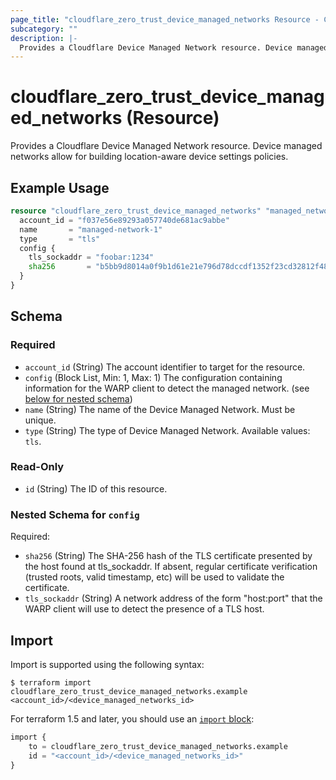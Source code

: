 ```yaml
---
page_title: "cloudflare_zero_trust_device_managed_networks Resource - Cloudflare"
subcategory: ""
description: |-
  Provides a Cloudflare Device Managed Network resource. Device managed networks allow for building location-aware device settings policies.
---
```


# cloudflare_zero_trust_device_managed_networks (Resource)

Provides a Cloudflare Device Managed Network resource. Device managed networks allow for building location-aware device settings policies.

## Example Usage

```terraform
resource "cloudflare_zero_trust_device_managed_networks" "managed_networks" {
  account_id = "f037e56e89293a057740de681ac9abbe"
  name       = "managed-network-1"
  type       = "tls"
  config {
    tls_sockaddr = "foobar:1234"
    sha256       = "b5bb9d8014a0f9b1d61e21e796d78dccdf1352f23cd32812f4850b878ae4944c"
  }
}
```
<!-- schema generated by tfplugindocs -->
## Schema

### Required

- `account_id` (String) The account identifier to target for the resource.
- `config` (Block List, Min: 1, Max: 1) The configuration containing information for the WARP client to detect the managed network. (see [below for nested schema](#nestedblock--config))
- `name` (String) The name of the Device Managed Network. Must be unique.
- `type` (String) The type of Device Managed Network. Available values: `tls`.

### Read-Only

- `id` (String) The ID of this resource.

<a id="nestedblock--config"></a>
### Nested Schema for `config`

Required:

- `sha256` (String) The SHA-256 hash of the TLS certificate presented by the host found at tls_sockaddr. If absent, regular certificate verification (trusted roots, valid timestamp, etc) will be used to validate the certificate.
- `tls_sockaddr` (String) A network address of the form "host:port" that the WARP client will use to detect the presence of a TLS host.

## Import

Import is supported using the following syntax:

```shell
$ terraform import cloudflare_zero_trust_device_managed_networks.example <account_id>/<device_managed_networks_id>
```

For terraform 1.5 and later, you should use an [`import` block](https://developer.hashicorp.com/terraform/language/import):
```terraform
import {
    to = cloudflare_zero_trust_device_managed_networks.example
    id = "<account_id>/<device_managed_networks_id>"
}
```
